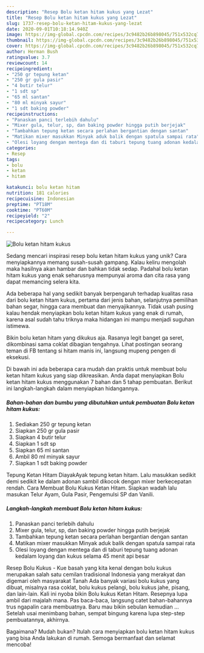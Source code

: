 ```yaml
---
description: "Resep Bolu ketan hitam kukus yang Lezat"
title: "Resep Bolu ketan hitam kukus yang Lezat"
slug: 1737-resep-bolu-ketan-hitam-kukus-yang-lezat
date: 2020-09-01T10:18:14.940Z
image: https://img-global.cpcdn.com/recipes/3c9482b26b898045/751x532cq70/bolu-ketan-hitam-kukus-foto-resep-utama.jpg
thumbnail: https://img-global.cpcdn.com/recipes/3c9482b26b898045/751x532cq70/bolu-ketan-hitam-kukus-foto-resep-utama.jpg
cover: https://img-global.cpcdn.com/recipes/3c9482b26b898045/751x532cq70/bolu-ketan-hitam-kukus-foto-resep-utama.jpg
author: Herman Bush
ratingvalue: 3.7
reviewcount: 14
recipeingredient:
- "250 gr tepung ketan"
- "250 gr gula pasir"
- "4 butir telur"
- "1 sdt sp"
- "65 ml santan"
- "80 ml minyak sayur"
- "1 sdt baking powder"
recipeinstructions:
- "Panaskan panci terlebih dahulu"
- "Mixer gula, telur, sp, dan baking powder hingga putih berjejak"
- "Tambahkan tepung ketan secara perlahan bergantian dengan santan"
- "Matikan mixer masukkan Minyak aduk balik dengan spatula sampai rata"
- "Olesi loyang dengan mentega dan di taburi tepung tuang adonan kedalam loyang dan kukus selama 45 menit api besar"
categories:
- Resep
tags:
- bolu
- ketan
- hitam

katakunci: bolu ketan hitam 
nutrition: 181 calories
recipecuisine: Indonesian
preptime: "PT18M"
cooktime: "PT60M"
recipeyield: "2"
recipecategory: Lunch

---
```



![Bolu ketan hitam kukus](https://img-global.cpcdn.com/recipes/3c9482b26b898045/751x532cq70/bolu-ketan-hitam-kukus-foto-resep-utama.jpg)

Sedang mencari inspirasi resep bolu ketan hitam kukus yang unik? Cara menyiapkannya memang susah-susah gampang. Kalau keliru mengolah maka hasilnya akan hambar dan bahkan tidak sedap. Padahal bolu ketan hitam kukus yang enak seharusnya mempunyai aroma dan cita rasa yang dapat memancing selera kita.

Ada beberapa hal yang sedikit banyak berpengaruh terhadap kualitas rasa dari bolu ketan hitam kukus, pertama dari jenis bahan, selanjutnya pemilihan bahan segar, hingga cara membuat dan menyajikannya. Tidak usah pusing kalau hendak menyiapkan bolu ketan hitam kukus yang enak di rumah, karena asal sudah tahu triknya maka hidangan ini mampu menjadi suguhan istimewa.

Bikin bolu ketan hitam yang dikukus aja. Rasanya legit banget ga seret, dikombinasi sama coklat dibagian tengahnya. Lihat postingan seorang teman di FB tentang si hitam manis ini, langsung mupeng pengen di eksekusi.


Di bawah ini ada beberapa cara mudah dan praktis untuk membuat bolu ketan hitam kukus yang siap dikreasikan. Anda dapat menyiapkan Bolu ketan hitam kukus menggunakan 7 bahan dan 5 tahap pembuatan. Berikut ini langkah-langkah dalam menyiapkan hidangannya.

<!--inarticleads1-->

##### Bahan-bahan dan bumbu yang dibutuhkan untuk pembuatan Bolu ketan hitam kukus:

1. Sediakan 250 gr tepung ketan
1. Siapkan 250 gr gula pasir
1. Siapkan 4 butir telur
1. Siapkan 1 sdt sp
1. Siapkan 65 ml santan
1. Ambil 80 ml minyak sayur
1. Siapkan 1 sdt baking powder


Tepung Ketan Hitam DiayakAyak tepung ketan hitam. Lalu masukkan sedikit demi sedikit ke dalam adonan sambil dikocok dengan mixer berkecepatan rendah. Cara Membuat Bolu Kukus Ketan Hitam. Siapkan wadah lalu masukan Telur Ayam, Gula Pasir, Pengemulsi SP dan Vanili. 

<!--inarticleads2-->

##### Langkah-langkah membuat Bolu ketan hitam kukus:

1. Panaskan panci terlebih dahulu
1. Mixer gula, telur, sp, dan baking powder hingga putih berjejak
1. Tambahkan tepung ketan secara perlahan bergantian dengan santan
1. Matikan mixer masukkan Minyak aduk balik dengan spatula sampai rata
1. Olesi loyang dengan mentega dan di taburi tepung tuang adonan kedalam loyang dan kukus selama 45 menit api besar


Resep Bolu Kukus - Kue basah yang kita kenal dengan bolu kukus merupakan salah satu cemilan tradisional Indonesia yang merakyat dan digemari oleh masyarakat Tanah Ada banyak variasi bolu kukus yang dibuat, misalnya rasa coklat, bolu kukus pelangi, bolu kukus jahe, pisang, dan lain-lain. Kali ini nyoba bikin Bolu kukus Ketan Hitam. Resepnya lupa ambil dari majalah mana. Pas baca-baca, langsung catet bahan-bahannya trus ngapalin cara membuatnya. Baru mau bikin sebulan kemudian … Setelah usai menimbang bahan, sempat bingung karena lupa step-step pembuatannya, akhirnya. 

Bagaimana? Mudah bukan? Itulah cara menyiapkan bolu ketan hitam kukus yang bisa Anda lakukan di rumah. Semoga bermanfaat dan selamat mencoba!
